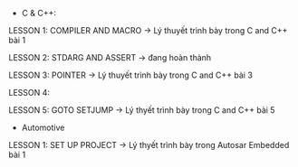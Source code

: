* C & C++:

LESSON 1: COMPILER AND MACRO -> Lý thuyết trình bày trong C and C++ bài 1

LESSON 2: STDARG AND ASSERT -> đang hoàn thành

LESSON 3: POINTER -> Lý thuyết trình bày trong C and C++ bài 3

LESSON 4:

LESSON 5: GOTO SETJUMP -> Lý thyết trình bày trong C and C++ bài 5


* Automotive

LESSON 1: SET UP PROJECT -> Lý thyết trình bày trong Autosar Embedded bài 1
